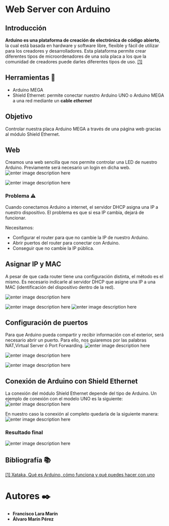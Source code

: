 ﻿
# Web Server con Arduino
## Introducción
**Arduino es una plataforma de creación de electrónica de código abierto**, la cual está basada en hardware y software libre, flexible y fácil de utilizar para los creadores y desarrolladores. Esta plataforma permite crear diferentes tipos de microordenadores de una sola placa a los que la comunidad de creadores puede darles diferentes tipos de uso. [[1]](https://www.xataka.com/basics/que-arduino-como-funciona-que-puedes-hacer-uno)

## Herramientas 🔧
- Arduino MEGA
- Shield Ethernet: permite conectar nuestro Arduino UNO o Arduino MEGA a una red mediante un **cable  _ethernet_**

## Objetivo
Controlar nuestra placa Arduino MEGA a través de una página web gracias al módulo Shield Ethernet.
## Web 
Creamos una web sencilla que nos permite controlar una LED de nuestro Arduino. Previamente será necesario un login en dicha web.
![enter image description here](https://github.com/Phyrov/PDIH/blob/main/Web%20Server%20Arduino/img/Login.jpg?raw=true)

![enter image description here](https://github.com/Phyrov/PDIH/blob/main/Web%20Server%20Arduino/img/Logged.jpg?raw=true)

### Problema ⚠️
Cuando conectamos Arduino a internet, el servidor DHCP asigna una IP a nuestro dispositivo. El problema es que si esa IP cambia, dejará de funcionar.

Necesitamos:
-  Configurar el router para que no cambie la IP de nuestro Arduino.
- Abrir puertos del router para conectar con Arduino.
- Conseguir que no cambie la IP pública.

## Asignar IP y MAC
A pesar de que cada router tiene una configuración distinta, el método es el mismo. Es necesario indicarle al servidor DHCP que asigne una IP a una MAC (identificación del dispositivo dentro de la red). 

![enter image description here](https://github.com/Phyrov/PDIH/blob/main/Web%20Server%20Arduino/img/Asignar%20IP%20y%20MAC%20a%20arduino.png?raw=true)

![enter image description here](https://github.com/Phyrov/PDIH/blob/main/Web%20Server%20Arduino/img/Asignar%20IP%20y%20MAC%20a%20arduino%202.png?raw=true)
![enter image description here](https://github.com/Phyrov/PDIH/blob/main/Web%20Server%20Arduino/img/Asignar%20IP%20y%20MAC%20a%20arduino%203.png?raw=true)

## Configuración de puertos
Para que Arduino pueda compartir y recibir información con el exterior, será necesario abrir un puerto.  Para ello, nos guiaremos por las palabras NAT,Virtual Server ó Port Forwarding.
![enter image description here](https://github.com/Phyrov/PDIH/blob/main/Web%20Server%20Arduino/img/Abrir%20puertos%201.jpg?raw=true)

![enter image description here](https://github.com/Phyrov/PDIH/blob/main/Web%20Server%20Arduino/img/Abrir%20puertos%202.jpg?raw=true)

![enter image description here](https://github.com/Phyrov/PDIH/blob/main/Web%20Server%20Arduino/img/Abrir%20puertos%203.jpg?raw=true)

## Conexión de Arduino con Shield Ethernet
La conexión del módulo Shield Ethernet depende del tipo de Arduino. Un ejemplo de conexión con el modelo UNO es la siguiente:
![enter image description here](https://github.com/Phyrov/PDIH/blob/main/Web%20Server%20Arduino/img/conexion.jpg?raw=true)

En nuestro caso la conexión al completo quedaría de la siguiente manera:
![enter image description here](https://github.com/Phyrov/PDIH/blob/main/Web%20Server%20Arduino/img/Completo.jpg?raw=true)

### Resultado final
![enter image description here](https://github.com/Phyrov/PDIH/blob/main/Web%20Server%20Arduino/img/VID_20220429_191544.gif?raw=true)

## Bibliografía  📚

[[1] Xataka,  Qué es Arduino, cómo funciona y qué puedes hacer con uno](https://www.xataka.com/basics/que-arduino-como-funciona-que-puedes-hacer-uno)


# Autores ✒️

* **Francisco Lara Marín**
* **Álvaro Marín Pérez**
